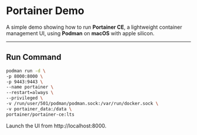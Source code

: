 # Portainer Demo

A simple demo showing how to run **Portainer CE**, a lightweight container management UI, using **Podman** on **macOS** with apple silicon.

---

## Run Command

```bash
podman run -d \
-p 8000:8000 \
-p 9443:9443 \
--name portainer \
--restart=always \
--privileged \
-v /run/user/501/podman/podman.sock:/var/run/docker.sock \
-v portainer_data:/data \
portainer/portainer-ce:lts
```

Launch the UI from http://localhost:8000.